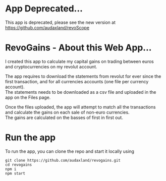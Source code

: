 # App Deprecated... 
This app is deprecated, please see the new version at https://github.com/audaxland/revoScope

# RevoGains - About this Web App...

I created this app to calculate my capital gains on trading between euros and cryptocurrencies on my revolut account.

The app requires to download the statements from revolut for ever since the first transaction, 
and for all currencies accounts (one file per currency account).  
The statements needs to be downloaded as a csv file and uploaded in the app on the Files page.

Once the files uploaded, the app will attempt to match all the transactions 
and calculate the gains on each sale of non-euro currencies.  
The gains are calculated on the basses of first in first out.

# Run the app

To run the app, you can clone the repo and start it locally using

```
git clone https://github.com/audaxland/revogains.git
cd revogains
npm i
npm start
```


